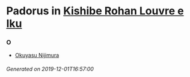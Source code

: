 # Padorus in [Kishibe Rohan Louvre e Iku](https://myanimelist.net/manga/19423/Kishibe_Rohan_Louvre_e_Iku)

### O
* [Okuyasu Nijimura](https://github.com/shadow578/Project-Padoru/blob/master/table-of-contents/characters/OkuyasuNijimura.md)

###### Generated on 2019-12-01T16:57:00
